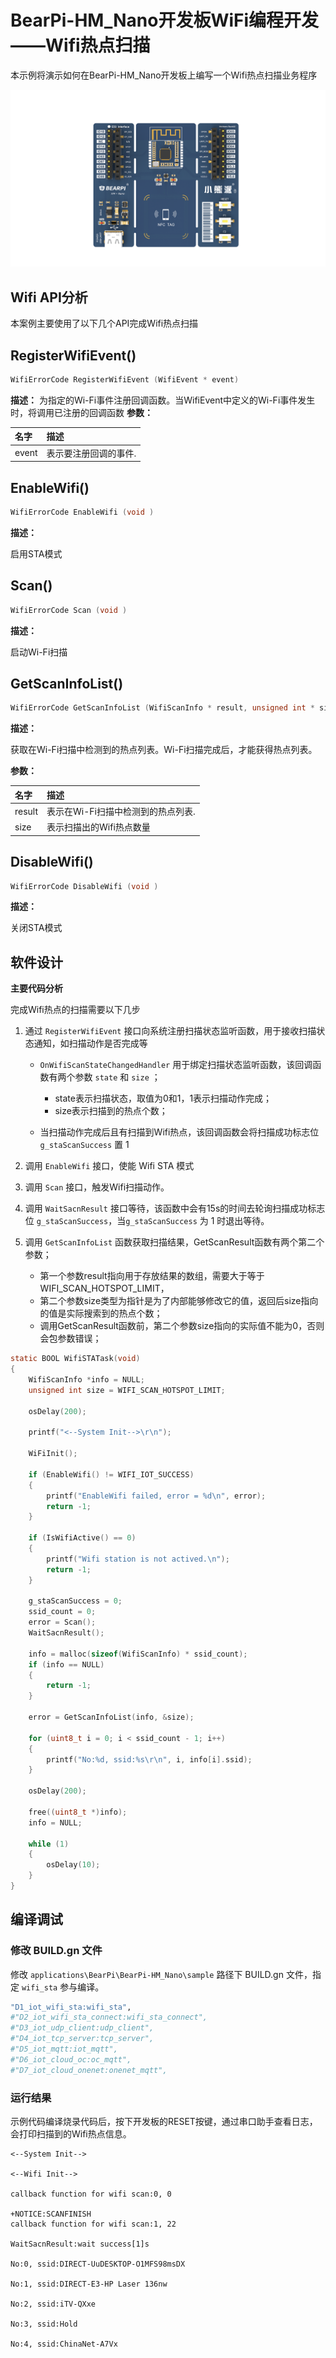 # BearPi-HM_Nano开发板WiFi编程开发——Wifi热点扫描


本示例将演示如何在BearPi-HM_Nano开发板上编写一个Wifi热点扫描业务程序

![BearPi-HM_Nano](/applications/BearPi/BearPi-HM_Nano/docs/figures/00_public/BearPi-HM_Nano.png)
## Wifi API分析
本案例主要使用了以下几个API完成Wifi热点扫描
## RegisterWifiEvent()
```c
WifiErrorCode RegisterWifiEvent (WifiEvent * event)
```
 **描述：**
为指定的Wi-Fi事件注册回调函数。当WifiEvent中定义的Wi-Fi事件发生时，将调用已注册的回调函数
**参数：**

|名字|描述|
|:--|:------| 
| event | 表示要注册回调的事件.  |


## EnableWifi()
```c
WifiErrorCode EnableWifi (void )
```
**描述：**

启用STA模式

## Scan()
```c
WifiErrorCode Scan (void )
```
**描述：**

启动Wi-Fi扫描

## GetScanInfoList()
```c
WifiErrorCode GetScanInfoList (WifiScanInfo * result, unsigned int * size )
```
**描述：**

获取在Wi-Fi扫描中检测到的热点列表。Wi-Fi扫描完成后，才能获得热点列表。

**参数：**

|名字|描述|
|:--|:------| 
| result | 表示在Wi-Fi扫描中检测到的热点列表.  |
| size | 表示扫描出的Wifi热点数量  |



## DisableWifi()
```c
WifiErrorCode DisableWifi (void )
```
**描述：**

关闭STA模式



## 软件设计

**主要代码分析**

完成Wifi热点的扫描需要以下几步

1. 通过 `RegisterWifiEvent` 接口向系统注册扫描状态监听函数，用于接收扫描状态通知，如扫描动作是否完成等
    
    * `OnWifiScanStateChangedHandler` 用于绑定扫描状态监听函数，该回调函数有两个参数 `state` 和 `size` ；

        * state表示扫描状态，取值为0和1，1表示扫描动作完成；
        * size表示扫描到的热点个数；
    * 当扫描动作完成后且有扫描到Wifi热点，该回调函数会将扫描成功标志位 `g_staScanSuccess` 置 1 
2. 调用 `EnableWifi` 接口，使能 Wifi STA 模式
3. 调用 `Scan` 接口，触发Wifi扫描动作。
4. 调用 `WaitSacnResult` 接口等待，该函数中会有15s的时间去轮询扫描成功标志位 `g_staScanSuccess`，当`g_staScanSuccess` 为 1 时退出等待。
5. 调用 `GetScanInfoList` 函数获取扫描结果，GetScanResult函数有两个第二个参数；
    * 第一个参数result指向用于存放结果的数组，需要大于等于WIFI_SCAN_HOTSPOT_LIMIT，
    * 第二个参数size类型为指针是为了内部能够修改它的值，返回后size指向的值是实际搜索到的热点个数；
    * 调用GetScanResult函数前，第二个参数size指向的实际值不能为0，否则会包参数错误；
    
```c
static BOOL WifiSTATask(void)
{
    WifiScanInfo *info = NULL;
    unsigned int size = WIFI_SCAN_HOTSPOT_LIMIT;

    osDelay(200);

    printf("<--System Init-->\r\n");

    WiFiInit();

    if (EnableWifi() != WIFI_IOT_SUCCESS)
    {
        printf("EnableWifi failed, error = %d\n", error);
        return -1;
    }

    if (IsWifiActive() == 0)
    {
        printf("Wifi station is not actived.\n");
        return -1;
    }

    g_staScanSuccess = 0;
    ssid_count = 0;
    error = Scan();
    WaitSacnResult();

    info = malloc(sizeof(WifiScanInfo) * ssid_count);
    if (info == NULL)
    {
        return -1;
    }

    error = GetScanInfoList(info, &size);

    for (uint8_t i = 0; i < ssid_count - 1; i++)
    {
        printf("No:%d, ssid:%s\r\n", i, info[i].ssid);
    }

    osDelay(200);

    free((uint8_t *)info);
    info = NULL;

    while (1)
    {
        osDelay(10);
    }
}
```

## 编译调试

### 修改 BUILD.gn 文件

修改 `applications\BearPi\BearPi-HM_Nano\sample` 路径下 BUILD.gn 文件，指定 `wifi_sta` 参与编译。
```r
"D1_iot_wifi_sta:wifi_sta",
#"D2_iot_wifi_sta_connect:wifi_sta_connect",        
#"D3_iot_udp_client:udp_client",
#"D4_iot_tcp_server:tcp_server",
#"D5_iot_mqtt:iot_mqtt",        
#"D6_iot_cloud_oc:oc_mqtt",
#"D7_iot_cloud_onenet:onenet_mqtt",
```    


### 运行结果<a name="section18115713118"></a>

示例代码编译烧录代码后，按下开发板的RESET按键，通过串口助手查看日志，会打印扫描到的Wifi热点信息。
```
<--System Init-->

<--Wifi Init-->

callback function for wifi scan:0, 0

+NOTICE:SCANFINISH
callback function for wifi scan:1, 22

WaitSacnResult:wait success[1]s

No:0, ssid:DIRECT-UuDESKTOP-O1MFS98msDX

No:1, ssid:DIRECT-E3-HP Laser 136nw

No:2, ssid:iTV-QXxe

No:3, ssid:Hold

No:4, ssid:ChinaNet-A7Vx
```


